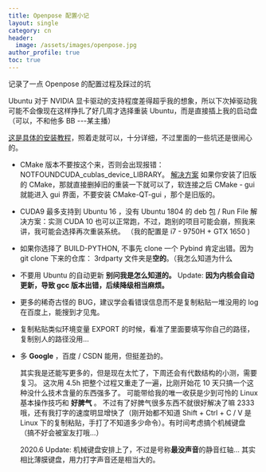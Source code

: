 ```yaml
---
title: Openpose 配置小记
layout: single
category: cn
header:
  image: /assets/images/openpose.jpg
author_profile: true
toc: true
---
```

记录了一点 Openpose 的配置过程及踩过的坑

Ubuntu 对于 NVIDIA 显卡驱动的支持程度差得超乎我的想象，所以下次掉驱动我可能不会像现在这样挣扎了好几周才选择重装 Ubuntu，而是直接插上我的启动盘（可以，不和他多 BB ---某主播）

[这是具体的安装教程](https://blog.csdn.net/qq_35468937/article/details/81514198#t27)，照着走就可以，十分详细，不过里面的一些坑还是很闹心的。

* CMake 版本不要按这个来，否则会出现报错：NOTFOUNDCUDA_cublas_device_LIBRARY。
   [解决方案]( https://blog.csdn.net/DumpDoctorWang/article/details/89644762)
  如果你安装了旧版的 CMake，那就直接删掉旧的重装一下就可以了，软连接之后 CMake - gui就能进入 gui 界面，不要安装 CMake-QT-gui ，那个是旧版的。

* CUDA9 最多支持到 Ubuntu 16 ，没有 Ubuntu 1804 的 deb 包 / Run File
 解决方案：实测 CUDA 10 也可以正常跑，不过，跑别的项目可能会崩，照我来讲，我可能会选择再次重装系统。  （我的配置是 i7 - 9750H + GTX 1650 )

* 如果你选择了 BUILD-PYTHON, 不事先 clone 一个 Pybind 肯定出错。因为 git clone 下来的仓库： 3rdparty 文件夹是**空的**。（我怎么知道为什么

* 不要用 Ubuntu 的自动更新
    **别问我是怎么知道的。**  Update: **因为内核会自动更新，导致 gcc 版本出错，后续降级相当麻烦。**

* 更多的稀奇古怪的 BUG，建议学会看错误信息而不是复制粘贴一堆没用的 log 在百度上，能搜到才见鬼。

* 复制粘贴类似环境变量 EXPORT 的时候，看准了里面要填写你自己的路径，复制别人的路径没用...

* 多 **Google** ，百度 / CSDN 能用，但挺差劲的。

  其实我是还能写更多的，但是现在太忙了，下周还会有代数结构的小测，需要复习。 
这次用 4.5h 把整个过程又重走了一遍，比刚开始花 10 天只搞一个这种没什么技术含量的东西强多了。 
  可能带给我的唯一收获是少到可怜的 Linux 基本操作技巧和 **好脾气** 。
  不过有了好脾气很多东西不就很好解决了嘛 2333 
  哦，还有我打字的速度明显增快了（刚开始都不知道 Shift + Ctrl + C / V 是 Linux 下的复制粘贴，手打了不知道多少命令）。有时间考虑搞个机械键盘（搞不好会被室友打哦...）
  
  2020.6 Update: 机械键盘安排上了，不过是号称**最没声音**的静音红轴... 其实相比薄膜键盘，用力打字声音还是相当大的。